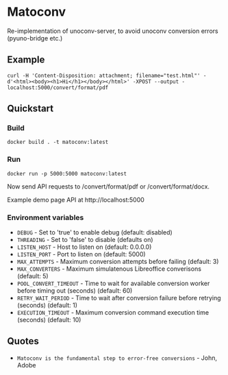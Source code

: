 

# Matoconv

Re-implementation of unoconv-server, to avoid unoconv conversion errors (pyuno-bridge etc.)


## Example

    curl -H 'Content-Disposition: attachment; filename="test.html"' -d'<html><body><h1>Hi</h1></body></html>' -XPOST --output - localhost:5000/convert/format/pdf


## Quickstart

### Build

    docker build . -t matoconv:latest


### Run

    docker run -p 5000:5000 matoconv:latest

Now send API requests to /convert/format/pdf or /convert/format/docx.

Example demo page API at http://localhost:5000


### Environment variables

* `DEBUG` - Set to 'true' to enable debug (default: disabled)
* `THREADING` - Set to 'false' to disable (defaults on)
* `LISTEN_HOST` - Host to listen on (default: 0.0.0.0)
* `LISTEN_PORT` - Port to listen on (default: 5000)
* `MAX_ATTEMPTS` - Maximum conversion attempts before failing (default: 3)
* `MAX_CONVERTERS` - Maximum simulatenous Libreoffice converisons (default: 5)
* `POOL_CONVERT_TIMEOUT` - Time to wait for available conversion worker before timing out (seconds) (default: 60)
* `RETRY_WAIT_PERIOD` - Time to wait after conversion failure before retrying (seconds) (default: 1)
* `EXECUTION_TIMEOUT` - Maximum conversion command execution time (seconds) (default: 10)


## Quotes

* `Matoconv is the fundamental step to error-free conversions` - John, Adobe


